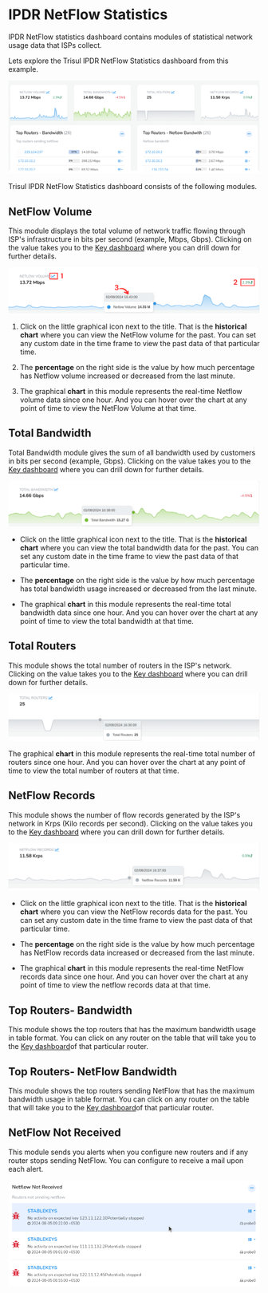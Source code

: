 # IPDR NetFlow Statistics

IPDR NetFlow statistics dashboard contains modules of statistical network usage data that ISPs collect.

Lets explore the Trisul IPDR NetFlow Statistics dashboard from this example.

![](images/ipdrstatistics1.png)

Trisul IPDR NetFlow Statistics dashboard consists of the following modules.

## NetFlow Volume

This module displays the total volume of network traffic flowing through ISP's infrastructure in bits per second (example, Mbps, Gbps). Clicking on the value takes you to the [Key dashboard](/docs/ug/ui/key_dashboard) where you can drill down for further details.

![](images/netflowvolume1.png)

1) Click on the little graphical icon next to the title. That is the **historical chart** where you can view the NetFlow volume for the past. You can set any custom date in the time frame to view the past data of that particular time.

2) The **percentage** on the right side is the value by how much percentage has Netflow volume increased or decreased from the last minute.

3) The graphical **chart** in this module represents the real-time Netflow volume data since one hour. And you can hover over the chart at any point of time to view the NetFlow Volume at that time.

## Total Bandwidth

Total Bandwidth module gives the sum of all bandwidth used by customers in bits per second (example, Gbps). Clicking on the value takes you to the [Key dashboard](/docs/ug/ui/key_dashboard) where you can drill down for further details.

![](images/totalbandwidth.png)

- Click on the little graphical icon next to the title. That is the **historical chart** where you can view the total bandwidth data for the past. You can set any custom date in the time frame to view the past data of that particular time.

- The **percentage** on the right side is the value by how much percentage has total bandwidth usage increased or decreased from the last minute.

- The graphical **chart** in this module represents the real-time total bandwidth data since one hour. And you can hover over the chart at any point of time to view the total bandwidth at that time.

## Total Routers

This module shows the total number of routers in the ISP's network. Clicking on the value takes you to the [Key dashboard](/docs/ug/ui/key_dashboard) where you can drill down for further details.

![](images/totalrouters.png)

The graphical **chart** in this module represents the real-time total number of routers since one hour. And you can hover over the chart at any point of time to view the total number of routers at that time.

## NetFlow Records

This module shows the number of flow records generated by the ISP's network in Krps (Kilo records per second). Clicking on the value takes you to the [Key dashboard](/docs/ug/ui/key_dashboard) where you can drill down for further details.

![](images/netflowrecords.png)

- Click on the little graphical icon next to the title. That is the **historical chart** where you can view the NetFlow records data for the past. You can set any custom date in the time frame to view the past data of that particular time.

- The **percentage** on the right side is the value by how much percentage has NetFlow records data increased or decreased from the last minute.

- The graphical **chart** in this module represents the real-time NetFlow records data since one hour. And you can hover over the chart at any point of time to view the netflow records data at that time.

## Top Routers- Bandwidth

This module shows the top routers that has the maximum bandwidth usage in table format. You can click on any router on the table that will take you to the [Key dashboard](/docs/ug/ui/key_dashboard)of that particular router.

## Top Routers- NetFlow Bandwidth

This module shows the top routers sending NetFlow that has the maximum bandwidth usage in table format. You can click on any router on the table that will take you to the [Key dashboard](/docs/ug/ui/key_dashboard)of that particular router.

## NetFlow Not Received

This module sends you alerts when you configure new routers and if any router stops sending NetFlow. You can configure to receive a mail upon each alert.

![](images/ipdrstatistics3.png)
